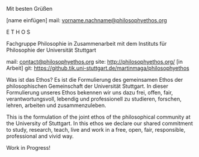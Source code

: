 Mit besten Grüßen

[name einfügen]
mail: vorname.nachname@philosophyethos.org


E T H O S  

Fachgruppe Philosophie in Zusammenarbeit
mit dem Instituts für Philosophie
der Universität Stuttgart


mail: contact@philosophyethos.org
site: http://philosophyethos.org/ [in Arbeit]
git:  https://github.tik.uni-stuttgart.de/martinmaga/philosophyethos


Was ist das Ethos?
Es ist die Formulierung des gemeinsamen Ethos der
philosophischen Gemeinschaft der Universität Stuttgart.
In dieser Formulierung unseres Ethos bekennen wir uns
dazu frei, offen, fair, verantwortungsvoll, lebendig
und professionell zu studieren, forschen, lehren,
arbeiten und zusammenzuleben.

This is the formulation of the joint ethos of the
philosophical community at the University of Stuttgart.
In this ethos we declare our shared commitment to study,
research, teach, live and work in a free, open, fair,
responsible, professional and vivid way.

Work in Progress!
